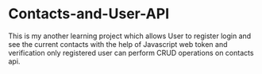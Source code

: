 # Contacts-and-User-API
This is my another learning project which allows User to register login and see the current contacts with the help of Javascript web token and verification only registered user can perform CRUD operations on contacts api.
